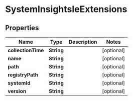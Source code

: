 # SystemInsightsIeExtensions

## Properties
Name | Type | Description | Notes
------------ | ------------- | ------------- | -------------
**collectionTime** | **String** |  |  [optional]
**name** | **String** |  |  [optional]
**path** | **String** |  |  [optional]
**registryPath** | **String** |  |  [optional]
**systemId** | **String** |  |  [optional]
**version** | **String** |  |  [optional]
